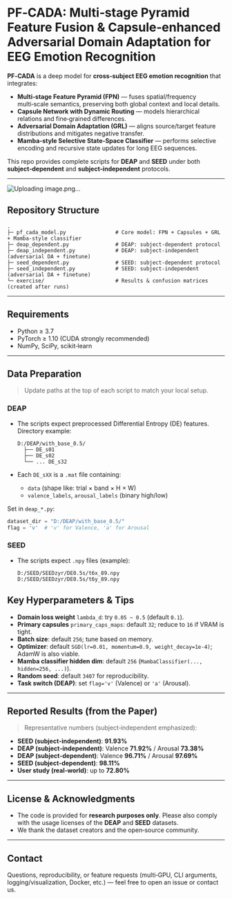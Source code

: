 # PF‑CADA: Multi‑stage Pyramid Feature Fusion & Capsule‑enhanced Adversarial Domain Adaptation for EEG Emotion Recognition

**PF‑CADA** is a deep model for **cross‑subject EEG emotion recognition** that integrates:

* **Multi‑stage Feature Pyramid (FPN)** — fuses spatial/frequency multi‑scale semantics, preserving both global context and local details.
* **Capsule Network with Dynamic Routing** — models hierarchical relations and fine‑grained differences.
* **Adversarial Domain Adaptation (GRL)** — aligns source/target feature distributions and mitigates negative transfer.
* **Mamba‑style Selective State‑Space Classifier** — performs selective encoding and recursive state updates for long EEG sequences.

This repo provides complete scripts for **DEAP** and **SEED** under both **subject‑dependent** and **subject‑independent** protocols.

---

![Uploading image.png…]()


## Repository Structure

```text
.
├─ pf_cada_model.py                # Core model: FPN + Capsules + GRL + Mamba-style classifier
├─ deap_dependent.py               # DEAP: subject-dependent protocol
├─ deap_independent.py             # DEAP: subject-independent (adversarial DA + finetune)
├─ seed_dependent.py               # SEED: subject-dependent protocol
├─ seed_independent.py             # SEED: subject-independent (adversarial DA + finetune)
└─ exercise/                       # Results & confusion matrices (created after runs)
```

---

## Requirements

* Python ≥ 3.7
* PyTorch ≥ 1.10 (CUDA strongly recommended)
* NumPy, SciPy, scikit‑learn

---

## Data Preparation

> Update paths at the top of each script to match your local setup.

### DEAP

* The scripts expect preprocessed Differential Entropy (DE) features. Directory example:

  ```
  D:/DEAP/with_base_0.5/
    ├── DE_s01
    ├── DE_s02
    └── ... DE_s32
  ```
* Each `DE_sXX` is a `.mat` file containing:

  * `data`  (shape like: trial × band × H × W)
  * `valence_labels`, `arousal_labels` (binary high/low)

Set in `deap_*.py`:

```python
dataset_dir = "D:/DEAP/with_base_0.5/"
flag = 'v'  # 'v' for Valence, 'a' for Arousal
```

### SEED

* The scripts expect `.npy` files (example):

  ```
  D:/SEED/SEEDzyr/DE0.5s/t6x_89.npy
  D:/SEED/SEEDzyr/DE0.5s/t6y_89.npy
  ```

## Key Hyperparameters & Tips

* **Domain loss weight** `lambda_d`: try `0.05 ~ 0.5` (default `0.1`).
* **Primary capsules** `primary_caps_maps`: default `32`; reduce to `16` if VRAM is tight.
* **Batch size**: default `256`; tune based on memory.
* **Optimizer**: default `SGD(lr=0.01, momentum=0.9, weight_decay=1e-4)`; AdamW is also viable.
* **Mamba classifier hidden dim**: default `256` (`MambaClassifier(..., hidden=256, ...)`).
* **Random seed**: default `3407` for reproducibility.
* **Task switch (DEAP)**: set `flag='v'` (Valence) or `'a'` (Arousal).

---

## Reported Results (from the Paper)

> Representative numbers (subject‑independent emphasized):

* **SEED (subject‑independent)**: **91.93%**
* **DEAP (subject‑independent)**: Valence **71.92%** / Arousal **73.38%**
* **DEAP (subject‑dependent)**: Valence **96.71%** / Arousal **97.69%**
* **SEED (subject‑dependent)**: **98.11%**
* **User study (real‑world)**: up to **72.80%**

---

## License & Acknowledgments

* The code is provided for **research purposes only**. Please also comply with the usage licenses of the **DEAP** and **SEED** datasets.
* We thank the dataset creators and the open‑source community.

---

## Contact

Questions, reproducibility, or feature requests (multi‑GPU, CLI arguments, logging/visualization, Docker, etc.) — feel free to open an issue or contact us.

